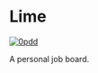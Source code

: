 # Lime

[![0pdd](https://www.0pdd.com/svg?name=proofit404/lime)](https://www.0pdd.com/p?name=proofit404/lime)

A personal job board.

<!--
 @todo #8 Add pyproject.toml file.
 -->
<!--
 @todo #8 Setup coverage.
 -->
<!--
 @todo #8 Setup pre-commit.
 -->
<!--
 @todo #8 Setup import linter.
 -->
<!--
 @todo #8 Setup bellybutton.
 * Force entities to use attrs frozen.
 * Force private classes.
 * Deny validators and converters.
 -->
<!--
 @todo #8 Add package.json file.
 -->
<!--
 @todo #8 Setup docker-compose.
 -->
<!--
 @todo #8 Setup Sentry.
 -->
<!--
 @todo #8 Setup Prometheus.
 -->
<!--
 @todo #8 Setup Azure Pipelines.
 -->
<!--
 @todo #8 Setup Danger JS.
 -->
<!--
 @todo #8 Setup Rultor.
 -->
<!--
 @todo #8 Setup DependaBot.
 -->
